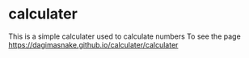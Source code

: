 # calculater

This is a simple calculater used to calculate numbers 
To see the page https://dagimasnake.github.io/calculater/calculater
